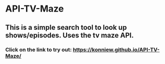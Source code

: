 # API-TV-Maze

## This is a simple search tool to look up shows/episodes. Uses the tv maze API.

### Click on the link to try out: https://konniew.github.io/API-TV-Maze/
